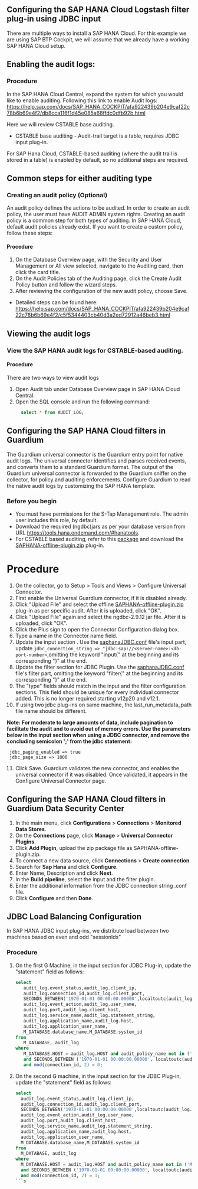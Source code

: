 ## Configuring the SAP HANA Cloud Logstash filter plug-in using JDBC input

There are multiple ways to install a SAP HANA Cloud. For this example we are using SAP BTP Cockpit, we will assume that we already have a working SAP HANA Cloud setup.

## Enabling the audit logs:
### Procedure
In the SAP HANA Cloud Central, expand the system for which you would like to enable auditing.
Following this link to enable Audit logs: https://help.sap.com/docs/SAP_HANA_COCKPIT/afa922439b204e9caf22c78b6b69e4f2/db8cca116f1d45e085a68ffdc0dfb92b.html

Here we will review CSTABLE base auditing.
* CSTABLE base auditing - Audit-trail target is a table, requires JDBC input plug-in.

For SAP Hana Cloud, CSTABLE-based auditing (where the audit trail is stored in a table) is enabled by default, so no additional steps are required.

## Common steps for either auditing type

### Creating an audit policy (Optional)

An audit policy defines the actions to be audited. In order to create an audit policy, the user must have
AUDIT ADMIN system rights. Creating an audit policy is a common step for both types of auditing.
In SAP HANA Cloud, default audit policies already exist. If you want to create a custom policy, follow these steps:

#### Procedure

1. On the Database Overview page, with the Security and User Management or All view selected, navigate to the Auditing card, then click the card title.
2. On the Audit Policies tab of the Auditing page, click the Create Audit Policy button and follow the wizard steps.
3. After reviewing the configuration of the new audit policy, choose Save.

* Detailed steps can be found here: https://help.sap.com/docs/SAP_HANA_COCKPIT/afa922439b204e9caf22c78b6b69e4f2/c5f5344403cb40d3a2ed72912a46beb3.html

## Viewing the audit logs

### View the SAP HANA audit logs for CSTABLE-based auditing.

#### Procedure
There are two ways to view audit logs

1. Open Audit tab under Database Overview page in SAP HANA Cloud Central.
2. Open the SQL console and run the following command:
   ```sql
     select * from AUDIT_LOG;
   ```

## Configuring the SAP HANA Cloud filters in Guardium

The Guardium universal connector is the Guardium entry point for native audit logs. The universal connector
identifies and parses received events, and converts them to a standard Guardium format. The output of the
Guardium universal connector is forwarded to the Guardium sniffer on the collector, for policy and auditing
enforcements. Configure Guardium to read the native audit logs by customizing the SAP HANA template.

### Before you begin

* You must have permissions for the S-Tap Management role. The admin user includes this role, by default.
* Download the required (ngdbc)jars as per your database version from URL https://tools.hana.ondemand.com/#hanatools.
* For CSTABLE based auditing, refer to this [package](SaphanaOverJdbcPackage) and download the [SAPHANA-offline-plugin.zip](SaphanaOverJdbcPackage/SAPHANA-offline-plugin.zip) plug-in.


# Procedure
1. On the collector, go to Setup > Tools and Views > Configure Universal Connector.
2. First enable the Universal Guardium connector, if it is disabled already.
3. Click "Upload File" and select the offline [SAPHANA-offline-plugin.zip](SaphanaOverJdbcPackage/SAPHANA-offline-plugin.zip) plug-in as per specific audit. After it is uploaded, click "OK".
4. Click "Upload File" again and select the ngdbc-2.9.12 jar file. After it is uploaded, click "OK".
5. Click the Plus sign to open the Connector Configuration dialog box.
6. Type a name in the Connector name field.
7. Update the input section . Use the [saphanaJDBC.conf](SaphanaOverJdbcPackage/saphanaJDBC.conf) file's input part, update `jdbc_connection_string => "jdbc:sap://<server-name>:<db-port-number>`,omitting the keyword "input{" at the beginning and its corresponding "}" at the end.
8. Update the filter section for JDBC Plugin. Use the [saphanaJDBC.conf](SaphanaOverJdbcPackage/saphanaJDBC.conf) file's filter part, omitting the keyword "filter{" at the beginning and its corresponding "}" at the end.
9. The "type" fields should match in the input and the filter configuration sections. This field should be unique for every individual connector added. This is no longer required starting v12p20 and v12.1.
10. If using two jdbc plug-ins on same machine, the last_run_metadata_path file name should be different.

**Note: For moderate to large amounts of data, include pagination to facilitate the audit and to avoid out
of memory errors. Use the parameters below in the input section when using a JDBC connector, and remove the
concluding semicolon ';' from the jdbc statement:**
  ```
   jdbc_paging_enabled => true 
   jdbc_page_size => 1000
  ```
11. Click Save. Guardium validates the new connector, and enables the universal connector if it was disabled.
    Once validated, it appears in the Configure Universal Connector page.

## Configuring the SAP HANA Cloud filters in Guardium Data Security Center
1. In the main menu, click **Configurations** > **Connections** > **Monitored Data Stores**.
2. On the **Connections** page, click **Manage** > **Universal Connector Plugins**.
3. Click **Add Plugin**, upload the zip package file as SAPHANA-offline-plugin.zip.
4. To connect a new data source, click **Connections** > **Create connection**.
5. Search for **Sap Hana** and click **Configure**.
6. Enter Name, Description and click **Next**.
7. In the **Build pipeline**, select the input and the filter plugin.
8. Enter the additional information from the JDBC connection string .conf file.
9. Click **Configure** and then **Done**.

## JDBC Load Balancing Configuration

In SAP HANA JDBC input plug-ins, we distribute load between two machines based on even and odd "sessionIds"

### Procedure
1. On the first G Machine, in the input section for JDBC Plug-in, update the "statement" field as follows:
   ```sql
   select 
      audit_log.event_status,audit_log.client_ip,
      audit_log.connection_id,audit_log.client_port,
      SECONDS_BETWEEN('1970-01-01 00:00:00.00000',localtoutc(audit_log.timestamp)) as new_timestamp,
      audit_log.event_action,audit_log.user_name,
      audit_log.port,audit_log.client_host,
      audit_log.service_name,audit_log.statement_string,
      audit_log.application_name,audit_log.host,
      audit_log.application_user_name,
      M_DATABASE.database_name,M_DATABASE.system_id
   from
      M_DATABASE, audit_log
   where
      M_DATABASE.HOST = audit_log.HOST and audit_policy_name not in ('MandatoryAuditPolicy')
      and SECONDS_BETWEEN ('1970-01-01 00:00:00.00000', localtoutc(audit_log.timestamp)) > :sql_last_value
      and mod(connection_id, 2) = 0;
    ```
2. On the second G machine, in the input section for the JDBC Plug-in, update the  "statement" field as follows:
   ```sql
   select
     audit_log.event_status,audit_log.client_ip,
     audit_log.connection_id,audit_log.client_port,
     SECONDS_BETWEEN('1970-01-01 00:00:00.00000',localtoutc(audit_log.timestamp)) as new_timestamp,
     audit_log.event_action,audit_log.user_name,
     audit_log.port,audit_log.client_host,
     audit_log.service_name,audit_log.statement_string,
     audit_log.application_name,audit_log.host,
     audit_log.application_user_name,
     M_DATABASE.database_name,M_DATABASE.system_id
   from
     M_DATABASE, audit_log
   where
     M_DATABASE.HOST = audit_log.HOST and audit_policy_name not in ('MandatoryAuditPolicy')
     and SECONDS_BETWEEN ('1970-01-01 00:00:00.00000', localtoutc(audit_log.timestamp)) > :sql_last_value
     and mod(connection_id, 2) = 1;
   ```s